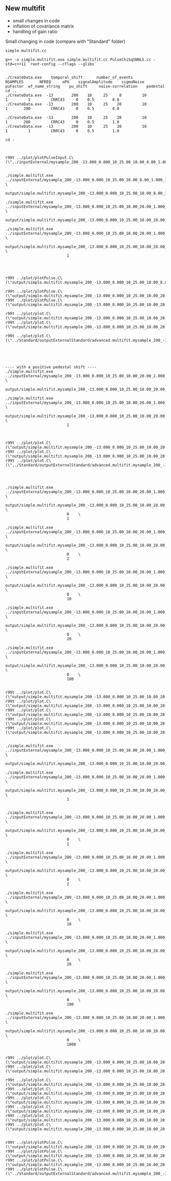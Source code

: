 New multifit
----

- small changes in code
- inflation of covariance matrix
- handling of gain ratio


Small changing in code (compare with "Standard" folder)

    simple.multifit.cc
    
    g++ -o simple.multifit.exe simple.multifit.cc PulseChiSqSNNLS.cc -std=c++11 `root-config --cflags --glibs`

    
    ./CreateData.exe    temporal_shift      number_of_events       NSAMPLES       NFREQ     nPU    signalAmplitude    sigmaNoise     puFactor  wf_name_string    pu_shift     noise-correlation    pedestal
    cd ..
    ./CreateData.exe  -13        200    10     25     8         10        1         1         CRRC43     0    0.5        0.0
    ./CreateData.exe  -13        200    10     25    20         10        1       200         CRRC43     0    0.5        0.0
    
    ./CreateData.exe  -13        200    10     25    20         10        1       200         CRRC43     0    0.5        1.0
    ./CreateData.exe  -13        200    10     25    20         10        1         1         CRRC43     0    0.5        1.0
    
    cd -
    
    
    
    r99t ../plot/plotPulseInput.C\(\"../inputExternal/mysample_200_-13.000_0.000_10_25.00_10.00_8.00_1.000_1.00_CRRC43_0.00.root\",0\)


    ./simple.multifit.exe   ../inputExternal/mysample_200_-13.000_0.000_10_25.00_10.00_8.00_1.000_1.00_CRRC43_0.00.root    \
                               output/simple.multifit.mysample_200_-13.000_0.000_10_25.00_10.00_8.00_1.000_1.00_CRRC43_0.00.root 

    ./simple.multifit.exe   ../inputExternal/mysample_200_-13.000_0.000_10_25.00_10.00_20.00_1.000_200.00_CRRC43_0.00.root    \
                               output/simple.multifit.mysample_200_-13.000_0.000_10_25.00_10.00_20.00_1.000_200.00_CRRC43_0.00.root 

    ./simple.multifit.exe   ../inputExternal/mysample_200_-13.000_0.000_10_25.00_10.00_20.00_1.000_200.00_CRRC43_0.00.root    \
                               output/simple.multifit.mysample_200_-13.000_0.000_10_25.00_10.00_20.00_1.000_200.00_CRRC43_0.00_dynamic_pedestal.root \
                               1
                               
    
    
    
    r99t ../plot/plotPulse.C\(\"output/simple.multifit.mysample_200_-13.000_0.000_10_25.00_10.00_8.00_1.000_1.00_CRRC43_0.00.root\",0\)

    r99t ../plot/plotPulse.C\(\"output/simple.multifit.mysample_200_-13.000_0.000_10_25.00_10.00_20.00_1.000_200.00_CRRC43_0.00.root\",0\)
    r99t ../plot/plotPulse.C\(\"output/simple.multifit.mysample_200_-13.000_0.000_10_25.00_10.00_20.00_1.000_200.00_CRRC43_0.00_dynamic_pedestal.root\",0\)

    r99t ../plot/plot.C\(\"output/simple.multifit.mysample_200_-13.000_0.000_10_25.00_10.00_20.00_1.000_200.00_CRRC43_0.00_dynamic_pedestal.root\"\)
    r99t ../plot/plot.C\(\"output/simple.multifit.mysample_200_-13.000_0.000_10_25.00_10.00_20.00_1.000_200.00_CRRC43_0.00.root\"\)

    r99t ../plot/plot.C\(\"../Standard/outputExternalStandard/advanced.multifit.mysample_200_-13.000_0.000_10_25.00_10.00_20.00_1.000_200.00_CRRC43_0.00.root\"\)



    
    
    ---- with a positive pedestal shift ----
    ./simple.multifit.exe   ../inputExternal/mysample_200_-13.000_0.000_10_25.00_10.00_20.00_1.000_1.00_CRRC43_1.00.root    \
                               output/simple.multifit.mysample_200_-13.000_0.000_10_25.00_10.00_20.00_1.000_1.00_CRRC43_1.00.root

    ./simple.multifit.exe   ../inputExternal/mysample_200_-13.000_0.000_10_25.00_10.00_20.00_1.000_1.00_CRRC43_1.00.root    \
                               output/simple.multifit.mysample_200_-13.000_0.000_10_25.00_10.00_20.00_1.000_1.00_CRRC43_1.00_dynamic_pedestal.root \
                               1
    
    
    
    r99t ../plot/plot.C\(\"output/simple.multifit.mysample_200_-13.000_0.000_10_25.00_10.00_20.00_1.000_1.00_CRRC43_1.00.root\"\)
    r99t ../plot/plot.C\(\"output/simple.multifit.mysample_200_-13.000_0.000_10_25.00_10.00_20.00_1.000_1.00_CRRC43_1.00_dynamic_pedestal.root\"\)
    r99t ../plot/plot.C\(\"../Standard/outputExternalStandard/advanced.multifit.mysample_200_-13.000_0.000_10_25.00_10.00_20.00_1.000_1.00_CRRC43_1.00.root\"\)

 

 
    ./simple.multifit.exe   ../inputExternal/mysample_200_-13.000_0.000_10_25.00_10.00_20.00_1.000_1.00_CRRC43_1.00.root    \
                               output/simple.multifit.mysample_200_-13.000_0.000_10_25.00_10.00_20.00_1.000_1.00_CRRC43_1.00_CorrelatedNoise_1.root  \
                               0    \
                               1

    ./simple.multifit.exe   ../inputExternal/mysample_200_-13.000_0.000_10_25.00_10.00_20.00_1.000_1.00_CRRC43_1.00.root    \
                               output/simple.multifit.mysample_200_-13.000_0.000_10_25.00_10.00_20.00_1.000_1.00_CRRC43_1.00_CorrelatedNoise_2.root   \
                               0    \
                               2
    
    ./simple.multifit.exe   ../inputExternal/mysample_200_-13.000_0.000_10_25.00_10.00_20.00_1.000_1.00_CRRC43_1.00.root    \
                               output/simple.multifit.mysample_200_-13.000_0.000_10_25.00_10.00_20.00_1.000_1.00_CRRC43_1.00_CorrelatedNoise_10.root   \
                               0    \
                               10
    
    ./simple.multifit.exe   ../inputExternal/mysample_200_-13.000_0.000_10_25.00_10.00_20.00_1.000_1.00_CRRC43_1.00.root    \
                               output/simple.multifit.mysample_200_-13.000_0.000_10_25.00_10.00_20.00_1.000_1.00_CRRC43_1.00_CorrelatedNoise_20.root   \
                               0    \
                               20
    
    ./simple.multifit.exe   ../inputExternal/mysample_200_-13.000_0.000_10_25.00_10.00_20.00_1.000_1.00_CRRC43_1.00.root    \
                               output/simple.multifit.mysample_200_-13.000_0.000_10_25.00_10.00_20.00_1.000_1.00_CRRC43_1.00_CorrelatedNoise_100.root   \
                               0    \
                               100
    
    
    r99t ../plot/plot.C\(\"output/simple.multifit.mysample_200_-13.000_0.000_10_25.00_10.00_20.00_1.000_1.00_CRRC43_1.00_CorrelatedNoise_1.root\"\)
    r99t ../plot/plot.C\(\"output/simple.multifit.mysample_200_-13.000_0.000_10_25.00_10.00_20.00_1.000_1.00_CRRC43_1.00_CorrelatedNoise_2.root\"\)
    r99t ../plot/plot.C\(\"output/simple.multifit.mysample_200_-13.000_0.000_10_25.00_10.00_20.00_1.000_1.00_CRRC43_1.00_CorrelatedNoise_10.root\"\)
    r99t ../plot/plot.C\(\"output/simple.multifit.mysample_200_-13.000_0.000_10_25.00_10.00_20.00_1.000_1.00_CRRC43_1.00_CorrelatedNoise_20.root\"\)
    r99t ../plot/plot.C\(\"output/simple.multifit.mysample_200_-13.000_0.000_10_25.00_10.00_20.00_1.000_1.00_CRRC43_1.00_CorrelatedNoise_100.root\"\)
 
 
    ./simple.multifit.exe   ../inputExternal/mysample_200_-13.000_0.000_10_25.00_10.00_20.00_1.000_200.00_CRRC43_1.00.root    \
                               output/simple.multifit.mysample_200_-13.000_0.000_10_25.00_10.00_20.00_1.000_200.00_CRRC43_1.00.root

    ./simple.multifit.exe   ../inputExternal/mysample_200_-13.000_0.000_10_25.00_10.00_20.00_1.000_200.00_CRRC43_1.00.root    \
                               output/simple.multifit.mysample_200_-13.000_0.000_10_25.00_10.00_20.00_1.000_200.00_CRRC43_1.00_dynamic_pedestal.root \
                               1
 
 
    ./simple.multifit.exe   ../inputExternal/mysample_200_-13.000_0.000_10_25.00_10.00_20.00_1.000_200.00_CRRC43_1.00.root    \
                               output/simple.multifit.mysample_200_-13.000_0.000_10_25.00_10.00_20.00_1.000_200.00_CRRC43_1.00_CorrelatedNoise_1.root  \
                               0    \
                               1

    ./simple.multifit.exe   ../inputExternal/mysample_200_-13.000_0.000_10_25.00_10.00_20.00_1.000_200.00_CRRC43_1.00.root    \
                               output/simple.multifit.mysample_200_-13.000_0.000_10_25.00_10.00_20.00_1.000_200.00_CRRC43_1.00_CorrelatedNoise_2.root   \
                               0    \
                               2
    
    ./simple.multifit.exe   ../inputExternal/mysample_200_-13.000_0.000_10_25.00_10.00_20.00_1.000_200.00_CRRC43_1.00.root    \
                               output/simple.multifit.mysample_200_-13.000_0.000_10_25.00_10.00_20.00_1.000_200.00_CRRC43_1.00_CorrelatedNoise_10.root   \
                               0    \
                               10
    
    ./simple.multifit.exe   ../inputExternal/mysample_200_-13.000_0.000_10_25.00_10.00_20.00_1.000_200.00_CRRC43_1.00.root    \
                               output/simple.multifit.mysample_200_-13.000_0.000_10_25.00_10.00_20.00_1.000_200.00_CRRC43_1.00_CorrelatedNoise_20.root   \
                               0    \
                               20
    
    ./simple.multifit.exe   ../inputExternal/mysample_200_-13.000_0.000_10_25.00_10.00_20.00_1.000_200.00_CRRC43_1.00.root    \
                               output/simple.multifit.mysample_200_-13.000_0.000_10_25.00_10.00_20.00_1.000_200.00_CRRC43_1.00_CorrelatedNoise_100.root   \
                               0    \
                               100
    
    ./simple.multifit.exe   ../inputExternal/mysample_200_-13.000_0.000_10_25.00_10.00_20.00_1.000_200.00_CRRC43_1.00.root    \
                               output/simple.multifit.mysample_200_-13.000_0.000_10_25.00_10.00_20.00_1.000_200.00_CRRC43_1.00_CorrelatedNoise_1000.root   \
                               0    \
                               1000
    
 
    r99t ../plot/plot.C\(\"output/simple.multifit.mysample_200_-13.000_0.000_10_25.00_10.00_20.00_1.000_200.00_CRRC43_1.00.root\"\)
    r99t ../plot/plot.C\(\"output/simple.multifit.mysample_200_-13.000_0.000_10_25.00_10.00_20.00_1.000_200.00_CRRC43_1.00_dynamic_pedestal.root\"\)

    r99t ../plot/plot.C\(\"output/simple.multifit.mysample_200_-13.000_0.000_10_25.00_10.00_20.00_1.000_200.00_CRRC43_1.00_CorrelatedNoise_1.root\"\)
    r99t ../plot/plot.C\(\"output/simple.multifit.mysample_200_-13.000_0.000_10_25.00_10.00_20.00_1.000_200.00_CRRC43_1.00_CorrelatedNoise_2.root\"\)
    r99t ../plot/plot.C\(\"output/simple.multifit.mysample_200_-13.000_0.000_10_25.00_10.00_20.00_1.000_200.00_CRRC43_1.00_CorrelatedNoise_10.root\"\)
    r99t ../plot/plot.C\(\"output/simple.multifit.mysample_200_-13.000_0.000_10_25.00_10.00_20.00_1.000_200.00_CRRC43_1.00_CorrelatedNoise_20.root\"\)
    r99t ../plot/plot.C\(\"output/simple.multifit.mysample_200_-13.000_0.000_10_25.00_10.00_20.00_1.000_200.00_CRRC43_1.00_CorrelatedNoise_100.root\"\)
    r99t ../plot/plot.C\(\"output/simple.multifit.mysample_200_-13.000_0.000_10_25.00_10.00_20.00_1.000_200.00_CRRC43_1.00_CorrelatedNoise_1000.root\"\)
 
 
    r99t ../plot/plotPulse.C\(\"output/simple.multifit.mysample_200_-13.000_0.000_10_25.00_10.00_20.00_1.000_200.00_CRRC43_1.00_CorrelatedNoise_100.root\",0\)
    r99t ../plot/plotPulse.C\(\"output/simple.multifit.mysample_200_-13.000_0.000_10_25.00_10.00_20.00_1.000_200.00_CRRC43_1.00_CorrelatedNoise_1000.root\",0\)
    r99t ../plot/plotPulse.C\(\"output/simple.multifit.mysample_200_-13.000_0.000_10_25.00_10.00_20.00_1.000_200.00_CRRC43_1.00_dynamic_pedestal.root\",0\)
    r99t ../plot/plotPulse.C\(\"../Standard/outputExternalStandard/advanced.multifit.mysample_200_-13.000_0.000_10_25.00_10.00_20.00_1.000_200.00_CRRC43_1.00.root\",0\)
    
    
    
                                   